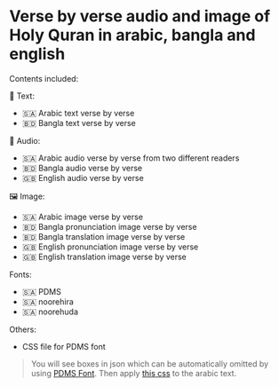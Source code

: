 # Verse by verse audio and image of Holy Quran in arabic, bangla and english

Contents included:

📄 Text:
- 🇸🇦 Arabic text verse by verse
- 🇧🇩 Bangla text verse by verse

🎵 Audio:
- 🇸🇦 Arabic audio verse by verse from two different readers
- 🇧🇩 Bangla audio verse by verse
- 🇬🇧 English audio verse by verse

🖼️ Image:
- 🇸🇦 Arabic image verse by verse
- 🇧🇩 Bangla pronunciation image verse by verse
- 🇧🇩 Bangla translation image verse by verse
- 🇬🇧 English pronunciation image verse by verse
- 🇬🇧 English translation image verse by verse

Fonts:
- 🇸🇦 PDMS
- 🇸🇦 noorehira
- 🇸🇦 noorehuda

Others:
- CSS file for PDMS font

> You will see boxes in json which can be automatically omitted by using [PDMS Font](/fonts/pdms). 
Then apply [this css](/fonts/style.css) to the arabic text.